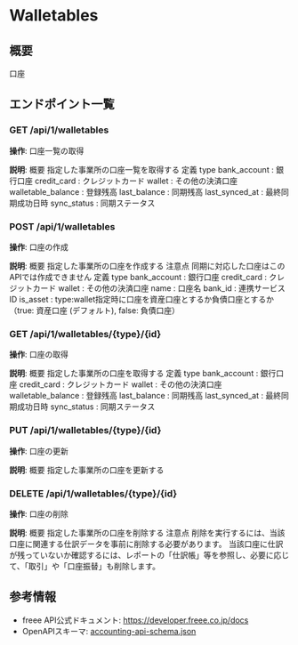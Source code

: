 # Walletables

## 概要

口座

## エンドポイント一覧

### GET /api/1/walletables

**操作**: 口座一覧の取得

**説明**: 概要 指定した事業所の口座一覧を取得する 定義 type bank_account : 銀行口座 credit_card : クレジットカード wallet : その他の決済口座 walletable_balance : 登録残高 last_balance : 同期残高 last_synced_at : 最終同期成功日時 sync_status : 同期ステータス

### POST /api/1/walletables

**操作**: 口座の作成

**説明**: 概要 指定した事業所の口座を作成する 注意点 同期に対応した口座はこのAPIでは作成できません 定義 type bank_account : 銀行口座 credit_card : クレジットカード wallet : その他の決済口座 name : 口座名 bank_id : 連携サービスID is_asset : type:wallet指定時に口座を資産口座とするか負債口座とするか（true: 資産口座 (デフォルト), false: 負債口座）

### GET /api/1/walletables/{type}/{id}

**操作**: 口座の取得

**説明**: 概要 指定した事業所の口座を取得する 定義 type bank_account : 銀行口座 credit_card : クレジットカード wallet : その他の決済口座 walletable_balance : 登録残高 last_balance : 同期残高 last_synced_at : 最終同期成功日時 sync_status : 同期ステータス

### PUT /api/1/walletables/{type}/{id}

**操作**: 口座の更新

**説明**: 概要 指定した事業所の口座を更新する

### DELETE /api/1/walletables/{type}/{id}

**操作**: 口座の削除

**説明**: 概要 指定した事業所の口座を削除する 注意点 削除を実行するには、当該口座に関連する仕訳データを事前に削除する必要があります。 当該口座に仕訳が残っていないか確認するには、レポートの「仕訳帳」等を参照し、必要に応じて、「取引」や「口座振替」も削除します。



## 参考情報

- freee API公式ドキュメント: https://developer.freee.co.jp/docs
- OpenAPIスキーマ: [accounting-api-schema.json](../../openapi/accounting-api-schema.json)
